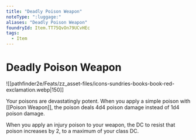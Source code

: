 ```yaml
---
title: "Deadly Poison Weapon"
noteType: ":luggage:"
aliases: "Deadly Poison Weapon"
foundryId: Item.TT75QvOn79UCvHEc
tags:
  - Item
---
```


# Deadly Poison Weapon
![[pathfinder2e/Feats/zz_asset-files/icons-sundries-books-book-red-exclamation.webp|150]]

Your poisons are devastatingly potent. When you apply a simple poison with [[Poison Weapon]], the poison deals 4d4 poison damage instead of 1d4 poison damage.

When you apply an injury poison to your weapon, the DC to resist that poison increases by 2, to a maximum of your class DC.

